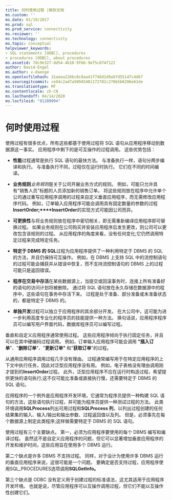 ```yaml
---
title: 何时使用过程 |微软文档
ms.custom: ''
ms.date: 01/19/2017
ms.prod: sql
ms.prod_service: connectivity
ms.reviewer: ''
ms.technology: connectivity
ms.topic: conceptual
helpviewer_keywords:
- SQL statements [ODBC], procedures
- procedures [ODBC], about procedures
ms.assetid: 7dc9e327-dd54-4b10-9f66-9ef5c074f122
author: David-Engel
ms.author: v-daenge
ms.openlocfilehash: 31aeea226bc8c8aa41f748d1d9a97d55147c4d67
ms.sourcegitcommit: ce94c2ad7a50945481172782c270b5b0206e61de
ms.translationtype: MT
ms.contentlocale: zh-CN
ms.lasthandoff: 04/14/2020
ms.locfileid: "81289094"
---
```

# <a name="when-to-use-procedures"></a>何时使用过程
使用过程有很多优点，所有这些都基于使用过程将 SQL 语句从应用程序移动到数据源这一事实。 应用程序中剩下的是可互操作的过程调用。 这些优势包括：  
  
-   **性能**过程通常是执行 SQL 语句的最快方法。 与准备执行一样，语句分两步编译和执行。 与准备执行不同，过程仅在运行时执行。 它们在不同的时间编译。  
  
-   **业务规则***业务规则*是关于公司开展业务方式的规则。 例如，可能只允许具有"销售人员"标题的人员添加新的销售订单。 将这些规则放在程序中允许单个公司通过重写应用程序调用的过程来自定义垂直应用程序，而无需修改应用程序代码。 例如，订单输入应用程序可能会调用具有固定数量的参数的过程**InsertOrder;****InsertOrder**的实现方式可能因公司而异。  
  
-   **可更换性**与将业务规则放在程序中密切相关，即无需重新编译应用程序即可替换过程。 如果业务规则在公司购买并安装应用程序后发生更改，则公司可以更改包含该规则的过程。 从应用程序的角度来看，没有任何变化;它仍然调用特定过程来完成特定任务。  
  
-   **特定于 DBMS 的 SQL**过程为应用程序提供了一种利用特定于 DBMS 的 SQL 的方法，并且仍保持可互操作。 例如，在 DBMS 上支持 SQL 中的流控制语句的过程可能会捕获并从错误中恢复，而不支持流控制语句的 DBMS 上的过程可能只是返回错误。  
  
-   **程序在交易中存活**在某些数据源上，当提交或回滚事务时，连接上所有准备好的语句的访问计划将被删除。 通过将 SQL 语句放在永久存储在数据源中的程序中，这些语句在事务中存活下来。 过程是处于准备、部分准备或未准备状态的，都是特定于 DBMS 的。  
  
-   **单独开发**过程可以独立于应用程序的其余部分开发。 在大公司中，这可能为进一步利用高度专业化的程序员的技能提供一种方法。 换句话说，应用程序程序员可以编写用户界面代码，数据库程序员可以编写过程。  
  
 垂直和自定义应用程序通常使用过程。 这些应用程序倾向于执行固定任务，并且可以在其中硬编码过程调用。 例如，订单输入应用程序可能会调用 **"插入订单**"、"**删除订单**"、"**更新订单"** 和"**获取订单**"的过程。  
  
 从通用应用程序调用过程几乎没有理由。 过程通常编写用于在特定应用程序的上下文中执行任务，因此对泛型应用程序没有用。 例如，电子表格没有理由调用刚才提到的**InsertOrder**过程。 此外，泛型应用程序不应在运行时构造过程，希望提供更快的语句执行;这不仅可能比准备或直接执行慢，还需要特定于 DBMS 的 SQL 语句。  
  
 应用程序的一个例外是应用程序开发环境，它通常为程序员提供一种构建 SQL 语句的方法，这些语句执行过程，并可能为程序员提供一种测试过程的方法。 此类环境调用**SQLProcess**列出可用过程和**SQLProcess 列**，以列出过程创建的任何结果集的输入、输入/输出和输出参数、过程返回值以及列。 但是，必须事先在每个数据源上制定此类程序;这样做需要特定于 DBMS 的 SQL 语句。  
  
 使用过程有三个主要缺点。 第一，必须为应用程序要使用的每个 DBMS 编写和编译过程。 虽然这不是自定义应用程序的问题，但它可以显著增加垂直应用程序的开发和维护时间，这些应用旨在使用多个 DBMS 运行。  
  
 第二个缺点是许多 DBMS 不支持过程。 同样，对于设计为使用许多 DBMS 运行的垂直应用程序来说，这很可能是一个问题。 要确定是否支持过程，应用程序使用SQL_PROCEDURES选项调用**SQLGetInfo。**  
  
 第三个缺点是 ODBC 没有定义用于创建过程的标准语法，这尤其适用于应用程序开发环境。 也就是说，尽管应用程序可以互操作调用过程，但它们不能以互操作性创建它们。
